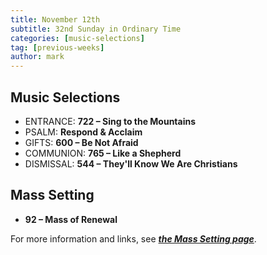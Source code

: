 ```yaml
---
title: November 12th 
subtitle: 32nd Sunday in Ordinary Time
categories: [music-selections]
tag: [previous-weeks]
author: mark
---
```


## Music Selections

- ENTRANCE: **722 – Sing to the Mountains**
- PSALM: **Respond & Acclaim**
- GIFTS: **600 – Be Not Afraid**
- COMMUNION: **765 – Like a Shepherd**
- DISMISSAL: **544 – They'll Know We Are Christians**

## Mass Setting

- **92 – Mass of Renewal**

For more information and links, see _**[the Mass Setting page](/mass-setting/)**_.
